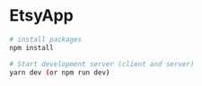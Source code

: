 # EtsyApp

```bash
# install packages
npm install

# Start development server (client and server)
yarn dev (or npm run dev)
```
